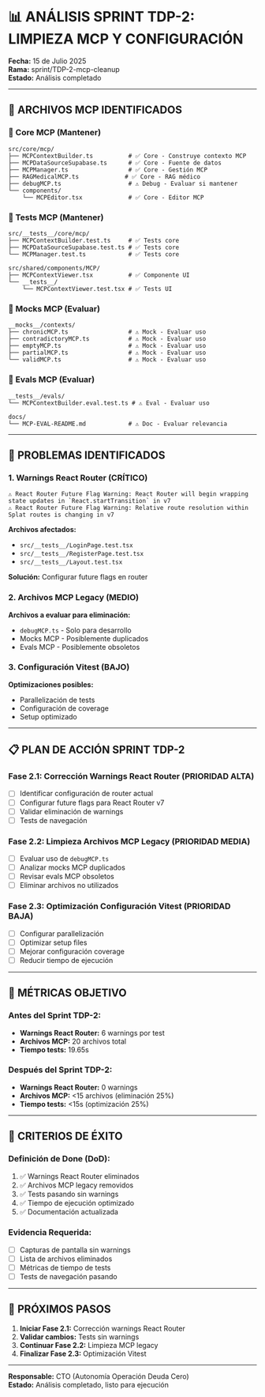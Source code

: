 # 📊 ANÁLISIS SPRINT TDP-2: LIMPIEZA MCP Y CONFIGURACIÓN

**Fecha:** 15 de Julio 2025  
**Rama:** sprint/TDP-2-mcp-cleanup  
**Estado:** Análisis completado

---

## 🎯 ARCHIVOS MCP IDENTIFICADOS

### 📁 Core MCP (Mantener)
```
src/core/mcp/
├── MCPContextBuilder.ts          # ✅ Core - Construye contexto MCP
├── MCPDataSourceSupabase.ts      # ✅ Core - Fuente de datos
├── MCPManager.ts                 # ✅ Core - Gestión MCP
├── RAGMedicalMCP.ts             # ✅ Core - RAG médico
├── debugMCP.ts                   # ⚠️ Debug - Evaluar si mantener
└── components/
    └── MCPEditor.tsx             # ✅ Core - Editor MCP
```

### 📁 Tests MCP (Mantener)
```
src/__tests__/core/mcp/
├── MCPContextBuilder.test.ts     # ✅ Tests core
├── MCPDataSourceSupabase.test.ts # ✅ Tests core
└── MCPManager.test.ts            # ✅ Tests core

src/shared/components/MCP/
├── MCPContextViewer.tsx          # ✅ Componente UI
└── __tests__/
    └── MCPContextViewer.test.tsx # ✅ Tests UI
```

### 📁 Mocks MCP (Evaluar)
```
__mocks__/contexts/
├── chronicMCP.ts                 # ⚠️ Mock - Evaluar uso
├── contradictoryMCP.ts           # ⚠️ Mock - Evaluar uso
├── emptyMCP.ts                   # ⚠️ Mock - Evaluar uso
├── partialMCP.ts                 # ⚠️ Mock - Evaluar uso
└── validMCP.ts                   # ⚠️ Mock - Evaluar uso
```

### 📁 Evals MCP (Evaluar)
```
__tests__/evals/
└── MCPContextBuilder.eval.test.ts # ⚠️ Eval - Evaluar uso

docs/
└── MCP-EVAL-README.md            # ⚠️ Doc - Evaluar relevancia
```

---

## 🚨 PROBLEMAS IDENTIFICADOS

### 1. Warnings React Router (CRÍTICO)
```
⚠️ React Router Future Flag Warning: React Router will begin wrapping state updates in `React.startTransition` in v7
⚠️ React Router Future Flag Warning: Relative route resolution within Splat routes is changing in v7
```

**Archivos afectados:**
- `src/__tests__/LoginPage.test.tsx`
- `src/__tests__/RegisterPage.test.tsx`
- `src/__tests__/Layout.test.tsx`

**Solución:** Configurar future flags en router

### 2. Archivos MCP Legacy (MEDIO)
**Archivos a evaluar para eliminación:**
- `debugMCP.ts` - Solo para desarrollo
- Mocks MCP - Posiblemente duplicados
- Evals MCP - Posiblemente obsoletos

### 3. Configuración Vitest (BAJO)
**Optimizaciones posibles:**
- Parallelización de tests
- Configuración de coverage
- Setup optimizado

---

## 📋 PLAN DE ACCIÓN SPRINT TDP-2

### Fase 2.1: Corrección Warnings React Router (PRIORIDAD ALTA)
- [ ] Identificar configuración de router actual
- [ ] Configurar future flags para React Router v7
- [ ] Validar eliminación de warnings
- [ ] Tests de navegación

### Fase 2.2: Limpieza Archivos MCP Legacy (PRIORIDAD MEDIA)
- [ ] Evaluar uso de `debugMCP.ts`
- [ ] Analizar mocks MCP duplicados
- [ ] Revisar evals MCP obsoletos
- [ ] Eliminar archivos no utilizados

### Fase 2.3: Optimización Configuración Vitest (PRIORIDAD BAJA)
- [ ] Configurar parallelización
- [ ] Optimizar setup files
- [ ] Mejorar configuración coverage
- [ ] Reducir tiempo de ejecución

---

## 🎯 MÉTRICAS OBJETIVO

### Antes del Sprint TDP-2:
- **Warnings React Router:** 6 warnings por test
- **Archivos MCP:** 20 archivos total
- **Tiempo tests:** 19.65s

### Después del Sprint TDP-2:
- **Warnings React Router:** 0 warnings
- **Archivos MCP:** <15 archivos (eliminación 25%)
- **Tiempo tests:** <15s (optimización 25%)

---

## 🚨 CRITERIOS DE ÉXITO

### Definición de Done (DoD):
1. ✅ Warnings React Router eliminados
2. ✅ Archivos MCP legacy removidos
3. ✅ Tests pasando sin warnings
4. ✅ Tiempo de ejecución optimizado
5. ✅ Documentación actualizada

### Evidencia Requerida:
- [ ] Capturas de pantalla sin warnings
- [ ] Lista de archivos eliminados
- [ ] Métricas de tiempo de tests
- [ ] Tests de navegación pasando

---

## 📝 PRÓXIMOS PASOS

1. **Iniciar Fase 2.1:** Corrección warnings React Router
2. **Validar cambios:** Tests sin warnings
3. **Continuar Fase 2.2:** Limpieza MCP legacy
4. **Finalizar Fase 2.3:** Optimización Vitest

---

**Responsable:** CTO (Autonomía Operación Deuda Cero)  
**Estado:** Análisis completado, listo para ejecución 